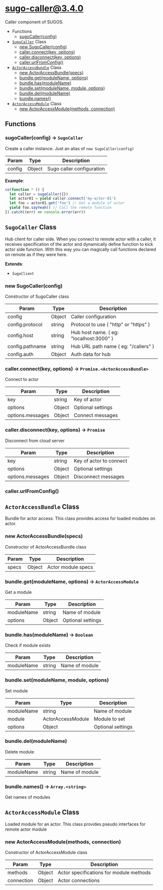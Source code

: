 # sugo-caller@3.4.0

Caller component of SUGOS.

+ Functions
  + [sugoCaller(config)](#sugo-caller-function-sugo-caller)
+ [`SugoCaller`](#sugo-caller-class) Class
  + [new SugoCaller(config)](#sugo-caller-class-sugo-caller-constructor)
  + [caller.connect(key, options)](#sugo-caller-class-sugo-caller-connect)
  + [caller.disconnect(key, options)](#sugo-caller-class-sugo-caller-disconnect)
  + [caller.urlFromConfig()](#sugo-caller-class-sugo-caller-urlFromConfig)
+ [`ActorAccessBundle`](#sugo-caller-class) Class
  + [new ActorAccessBundle(specs)](#sugo-caller-class-actor-access-bundle-constructor)
  + [bundle.get(moduleName, options)](#sugo-caller-class-actor-access-bundle-get)
  + [bundle.has(moduleName)](#sugo-caller-class-actor-access-bundle-has)
  + [bundle.set(moduleName, module, options)](#sugo-caller-class-actor-access-bundle-set)
  + [bundle.del(moduleName)](#sugo-caller-class-actor-access-bundle-del)
  + [bundle.names()](#sugo-caller-class-actor-access-bundle-names)
+ [`ActorAccessModule`](#sugo-caller-class) Class
  + [new ActorAccessModule(methods, connection)](#sugo-caller-class-actor-access-module-constructor)

## Functions

<a class='md-heading-link' name="sugo-caller-function-sugo-caller" ></a>

### sugoCaller(config) -> `SugoCaller`

Create a caller instance. Just an alias of `new SugoCaller(config)`

| Param | Type | Description |
| ----- | --- | -------- |
| config | Object | Sugo caller configuration |

**Example**:

```javascript
co(function * () {
  let caller = sugoCaller({})
  let actor01 = yield caller.connect('my-actor-01')
  let foo = actor01.get('foo') // Get a module of actor
  yield foo.sayYeah() // Call the remote function
}).catch((err) => console.error(err))
```


<a class='md-heading-link' name="sugo-caller-class"></a>

## `SugoCaller` Class

Hub client for caller side.
When you connect to remote actor with a caller, it receives specification of the actor and dynamically define function to kick actor side function.
With this way you can magically call functions declared on remote as if they were here.

**Extends**:

+ `SugoClient`



<a class='md-heading-link' name="sugo-caller-class-sugo-caller-constructor" ></a>

### new SugoCaller(config)

Constructor of SugoCaller class

| Param | Type | Description |
| ----- | --- | -------- |
| config | Object | Caller configuration |
| config.protocol | string | Protocol to use ( "http" or "https" ) |
| config.host | string | Hub host name. ( eg: "localhost:3000" ) |
| config.pathname | string | Hub URL path name ( eg: "/callers" ) |
| config.auth | Object | Auth data for hub |


<a class='md-heading-link' name="sugo-caller-class-sugo-caller-connect" ></a>

### caller.connect(key, options) -> `Promise.<ActorAccessBundle>`

Connect to actor

| Param | Type | Description |
| ----- | --- | -------- |
| key | string | Key of actor |
| options | Object | Optional settings |
| options.messages | Object | Connect messages |


<a class='md-heading-link' name="sugo-caller-class-sugo-caller-disconnect" ></a>

### caller.disconnect(key, options) -> `Promise`

Disconnect from cloud server

| Param | Type | Description |
| ----- | --- | -------- |
| key | string | Key of actor to connect |
| options | Object | Optional settings |
| options.messages | Object | Disconnect messages |


<a class='md-heading-link' name="sugo-caller-class-sugo-caller-urlFromConfig" ></a>

### caller.urlFromConfig()



<a class='md-heading-link' name="sugo-caller-class"></a>

## `ActorAccessBundle` Class

Bundle for actor access.
This class provides access for loaded modules on actor.




<a class='md-heading-link' name="sugo-caller-class-actor-access-bundle-constructor" ></a>

### new ActorAccessBundle(specs)

Constructor of ActorAccessBundle class

| Param | Type | Description |
| ----- | --- | -------- |
| specs | Object | Actor module specs |


<a class='md-heading-link' name="sugo-caller-class-actor-access-bundle-get" ></a>

### bundle.get(moduleName, options) -> `ActorAccessModule`

Get a module

| Param | Type | Description |
| ----- | --- | -------- |
| moduleName | string | Name of module |
| options | Object | Optional settings |


<a class='md-heading-link' name="sugo-caller-class-actor-access-bundle-has" ></a>

### bundle.has(moduleName) -> `Boolean`

Check if module exists

| Param | Type | Description |
| ----- | --- | -------- |
| moduleName | string | Name of module |


<a class='md-heading-link' name="sugo-caller-class-actor-access-bundle-set" ></a>

### bundle.set(moduleName, module, options)

Set module

| Param | Type | Description |
| ----- | --- | -------- |
| moduleName | string | Name of module |
| module | ActorAccessModule | Module to set |
| options | Object | Optional settings |


<a class='md-heading-link' name="sugo-caller-class-actor-access-bundle-del" ></a>

### bundle.del(moduleName)

Delete module

| Param | Type | Description |
| ----- | --- | -------- |
| moduleName | string | Name of module |


<a class='md-heading-link' name="sugo-caller-class-actor-access-bundle-names" ></a>

### bundle.names() -> `Array.<string>`

Get names of modules

<a class='md-heading-link' name="sugo-caller-class"></a>

## `ActorAccessModule` Class

Loaded module for an actor.
This class provides pseudo interfaces for remote actor module




<a class='md-heading-link' name="sugo-caller-class-actor-access-module-constructor" ></a>

### new ActorAccessModule(methods, connection)

Constructor of ActorAccessModule class

| Param | Type | Description |
| ----- | --- | -------- |
| methods | Object | Actor specifications for module methods |
| connection | Object | Actor connections |




